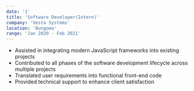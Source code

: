 ```yaml
---
date: '1'
title: 'Software Developer(Intern)'
company: 'Vesta Systems'
location: 'Bungoma'
range: 'Jan 2020 - Feb 2021'
---
```


- Assisted in integrating modern JavaScript frameworks into existing projects
- Contributed to all phases of the software development lifecycle across multiple projects
- Translated user requirements into functional front-end code
- Provided technical support to enhance client satisfaction
